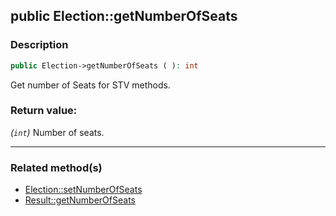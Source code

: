 ## public Election::getNumberOfSeats

### Description    

```php
public Election->getNumberOfSeats ( ): int
```

Get number of Seats for STV methods.
    

### Return value:   

*(```int```)* Number of seats.


---------------------------------------

### Related method(s)      

* [Election::setNumberOfSeats](/Docs/ApiReferences/Election%20Class/public%20Election--setNumberOfSeats.md)    
* [Result::getNumberOfSeats](/Docs/ApiReferences/Result%20Class/public%20Result--getNumberOfSeats.md)    
